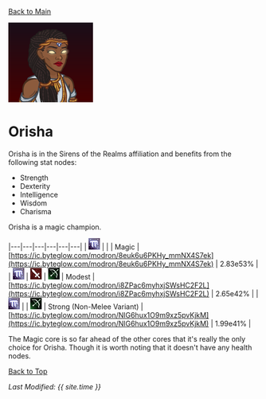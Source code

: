 [Back to Main](index.md)

![Orisha Portrait](images/portraits/orisha.png)

# Orisha

Orisha is in the Sirens of the Realms affiliation and benefits from the following stat nodes:

* Strength
* Dexterity
* Intelligence
* Wisdom
* Charisma

Orisha is a magic champion.

|---|---|---|---|---|---|
| ![Magic Icon](images/magic.png) |   |   | Magic | [https://ic.byteglow.com/modron/8euk6u6PKHy_mmNX4S7ek](https://ic.byteglow.com/modron/8euk6u6PKHy_mmNX4S7ek) | 2.83e53% |
| ![Magic Icon](images/magic.png) | ![Melee Icon](images/melee.png) | ![Ranged Icon](images/ranged.png) | Modest | [https://ic.byteglow.com/modron/i8ZPac6myhxjSWsHC2F2L](https://ic.byteglow.com/modron/i8ZPac6myhxjSWsHC2F2L) | 2.65e42% |
| ![Magic Icon](images/magic.png) |   | ![Ranged Icon](images/ranged.png) | Strong (Non-Melee Variant) | [https://ic.byteglow.com/modron/NlG6hux1O9m9xz5pvKjkM](https://ic.byteglow.com/modron/NlG6hux1O9m9xz5pvKjkM) | 1.99e41% |

The Magic core is so far ahead of the other cores that it's really the only choice for Orisha. Though it is worth noting that it doesn't have any health nodes.

[Back to Top](#top)

*Last Modified: {{ site.time }}*
